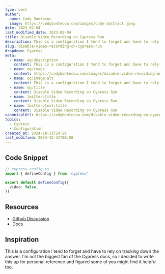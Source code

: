 ```yaml
---
type: post
author:
  name: Cody Bontecou
  image: https://codybontecou.com/images/cody-abstract.jpeg
date: 2023-02-04
last_modified_date: 2023-02-04
title: Disable Video Recording on Cypress Run
description: This is a configuration I tend to forget and have to rely on tracking down the answer. I'm not the biggest fan of the Cypress docs, so I decided to write this up for personal reference and figured some of you might find it helpful too.
slug: disable-video-recording-on-cypress-run
dropdown: Cypress
meta:
  - name: og:description
    content: This is a configuration I tend to forget and have to rely on tracking down the answer. I'm not the biggest fan of the Cypress docs, so I decided to write this up for personal reference and figured some of you might find it helpful too.
  - name: og:image
    content: https://codybontecou.com/images/disable-video-recording-on-cypress-run.png
  - name: og:image:alt
    content: This is a configuration I tend to forget and have to rely on tracking down the answer. I'm not the biggest fan of the Cypress docs, so I decided to write this up for personal reference and figured some of you might find it helpful too.
  - name: og:title
    content: Disable Video Recording on Cypress Run
  - name: twitter:title
    content: Disable Video Recording on Cypress Run
  - name: twitter:text:title
    content: Disable Video Recording on Cypress Run
canonicalUrl: https://codybontecou.com/disable-video-recording-on-cypress-run.html
topics:
  - Cypress
  - Configuration
created_at: 2024-10-31T14:26
last_modified: 2024-12-31T08:58
---
```


## Code Snippet

```ts
// cypress.config.ts
import { defineConfig } from 'cypress'

export default defineConfig({
  video: false,
})
```

## Resources

- [Github Discussion](https://github.com/cypress-io/cypress/issues/867)
- [Docs](https://docs.cypress.io/guides/references/configuration#Videos)

## Inspiration

This is a configuration I tend to forget and have to rely on tracking down the answer. I'm not the biggest fan of the Cypress docs, so I decided to write this up for personal reference and figured some of you might find it helpful too.
